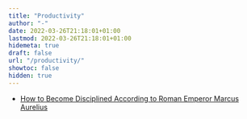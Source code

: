 ```yaml
---
title: "Productivity"
author: "-"
date: 2022-03-26T21:18:01+01:00
lastmod: 2022-03-26T21:18:01+01:00
hidemeta: true 
draft: false
url: "/productivity/"
showtoc: false
hidden: true
---
```


* [How to Become Disciplined According to Roman Emperor Marcus Aurelius](/how-to-become-disciplined-according-to-roman-emperor-marcus-aurelius/)

